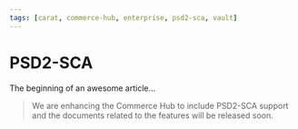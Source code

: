 ```yaml
---
tags: [carat, commerce-hub, enterprise, psd2-sca, vault]
---
```



# PSD2-SCA

The beginning of an awesome article...

<!-- theme: danger -->
> We are enhancing the Commerce Hub to include PSD2-SCA support and the documents related to the features will be released soon.

<!-- https://docs.adyen.com/online-payments/psd2-sca-compliance-and-implementation-guide --> 